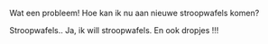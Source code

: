 Wat een probleem! Hoe kan ik nu aan nieuwe stroopwafels komen?

Stroopwafels.. Ja, ik will stroopwafels. En ook dropjes !!!